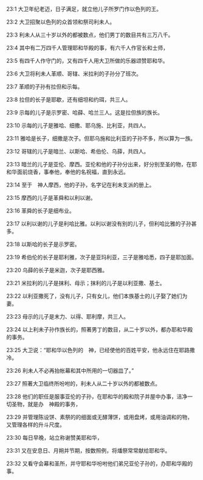 <a id="1"></a>23:1  大卫年纪老迈，日子满足，就立他儿子所罗门作以色列的王。  

<a id="2"></a>23:2  大卫招聚以色列的众首领和祭司利未人。  

<a id="3"></a>23:3  利未人从三十岁以外的都被数点，他们男丁的数目共有三万八千。  

<a id="4"></a>23:4  其中有二万四千人管理耶和华殿的事，有六千人作官长和士师，  

<a id="5"></a>23:5  有四千人作守门的，又有四千人用大卫所做的乐器颂赞耶和华。  

<a id="6"></a>23:6  大卫将利未人革顺、哥辖、米拉利的子孙分了班次。  

<a id="7"></a>23:7  革顺的子孙有拉但和示每。  

<a id="8"></a>23:8  拉但的长子是耶歇，还有细坦和约珥，共三人。  

<a id="9"></a>23:9  示每的儿子是示罗密、哈薛、哈兰三人。这是拉但族的族长。  

<a id="10"></a>23:10  示每的儿子是雅哈、细撒、耶乌施、比利亚，共四人。  

<a id="11"></a>23:11  雅哈是长子，细撒是次子。但耶乌施和比利亚的子孙不多，所以算为一族。  

<a id="12"></a>23:12  哥辖的儿子是暗兰、以斯哈、希伯伦、乌薛，共四人。　  

<a id="13"></a>23:13  暗兰的儿子是亚伦、摩西。亚伦和他的子孙分出来，好分别至圣的物，在耶和华面前烧香，事奉他，奉他的名祝福，直到永远。  

<a id="14"></a>23:14  至于　神人摩西，他的子孙，名字记在利未支派的册上。　  

<a id="15"></a>23:15  摩西的儿子是革舜和以利以谢。  

<a id="16"></a>23:16  革舜的长子是细布业。  

<a id="17"></a>23:17  以利以谢的儿子是利哈比雅。以利以谢没有别的儿子，但利哈比雅的子孙甚多。  

<a id="18"></a>23:18  以斯哈的长子是示罗密。  

<a id="19"></a>23:19  希伯伦的长子是耶利雅，次子是亚玛利亚，三子是雅哈悉，四子是耶加面。  

<a id="20"></a>23:20  乌薛的长子是米迦，次子是耶西雅。  

<a id="21"></a>23:21  米拉利的儿子是抹利、母示；抹利的儿子是以利亚撒、基士。  

<a id="22"></a>23:22  以利亚撒死了，没有儿子，只有女儿，他们本族基士的儿子娶了她们为妻。  

<a id="23"></a>23:23  母示的儿子是末力、以得、耶利摩，共三人。  

<a id="24"></a>23:24  以上利未子孙作族长的，照著男丁的数目，从二十岁以外，都办耶和华殿的事务。  

<a id="25"></a>23:25  大卫说：“耶和华以色列的　神，已经使他的百姓平安，他永远住在耶路撒冷。  

<a id="26"></a>23:26  利未人不必再抬帐幕和其中所用的一切器皿了。”  

<a id="27"></a>23:27  照著大卫临终所吩咐的，利未人从二十岁以外的都被数点。  

<a id="28"></a>23:28  他们的职任是服事亚伦的子孙，在耶和华的殿和院子并屋中办事，洁净一切圣物，就是办　神殿的事务，  

<a id="29"></a>23:29  并管理陈设饼、素祭的的细面或无酵薄饼，或用盘烤，或用油调和的物，又管理各样的升斗尺度。  

<a id="30"></a>23:30  每日早晚，站立称谢赞美耶和华，  

<a id="31"></a>23:31  又在安息日、月朔并节期，按数照例，将燔祭常常献给耶和华。  

<a id="32"></a>23:32  又看守会幕和圣所，并守耶和华吩咐他们弟兄亚伦子孙的，办耶和华殿的事。  
